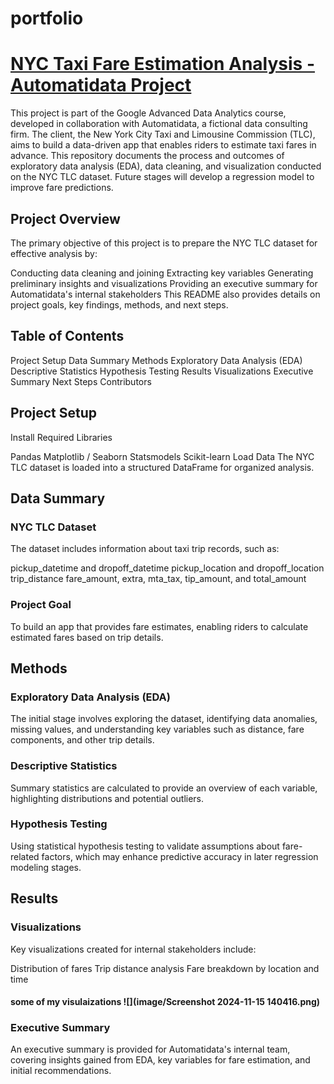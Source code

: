# portfolio
# [NYC Taxi Fare Estimation Analysis - Automatidata Project](https://github.com/Shanis185/automati_data.git)
This project is part of the Google Advanced Data Analytics course, developed in collaboration with Automatidata, a fictional data consulting firm. The client, the New York City Taxi and Limousine Commission (TLC), aims to build a data-driven app that enables riders to estimate taxi fares in advance. This repository documents the process and outcomes of exploratory data analysis (EDA), data cleaning, and visualization conducted on the NYC TLC dataset. Future stages will develop a regression model to improve fare predictions.

## Project Overview
The primary objective of this project is to prepare the NYC TLC dataset for effective analysis by:

Conducting data cleaning and joining
Extracting key variables
Generating preliminary insights and visualizations
Providing an executive summary for Automatidata's internal stakeholders
This README also provides details on project goals, key findings, methods, and next steps.

## Table of Contents
Project Setup
Data Summary
Methods
Exploratory Data Analysis (EDA)
Descriptive Statistics
Hypothesis Testing
Results
Visualizations
Executive Summary
Next Steps
Contributors
## Project Setup
Install Required Libraries

Pandas
Matplotlib / Seaborn
Statsmodels
Scikit-learn
Load Data
The NYC TLC dataset is loaded into a structured DataFrame for organized analysis.

## Data Summary
### NYC TLC Dataset
The dataset includes information about taxi trip records, such as:

pickup_datetime and dropoff_datetime
pickup_location and dropoff_location
trip_distance
fare_amount, extra, mta_tax, tip_amount, and total_amount
### Project Goal
To build an app that provides fare estimates, enabling riders to calculate estimated fares based on trip details.

## Methods
### Exploratory Data Analysis (EDA)
The initial stage involves exploring the dataset, identifying data anomalies, missing values, and understanding key variables such as distance, fare components, and other trip details.

### Descriptive Statistics
Summary statistics are calculated to provide an overview of each variable, highlighting distributions and potential outliers.

### Hypothesis Testing
Using statistical hypothesis testing to validate assumptions about fare-related factors, which may enhance predictive accuracy in later regression modeling stages.

## Results
### Visualizations
Key visualizations created for internal stakeholders include:

Distribution of fares
Trip distance analysis
Fare breakdown by location and time
#### some of my visulaizations   ![](image/Screenshot 2024-11-15 140416.png)
### Executive Summary
An executive summary is provided for Automatidata's internal team, covering insights gained from EDA, key variables for fare estimation, and initial recommendations.

